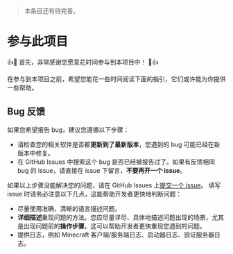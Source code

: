 > 本条目还有待完善。

# 参与此项目
:+1::tada: 首先，非常感谢您愿意花时间参与到本项目中！ :tada::+1:

在参与到本项目之前，希望您能花一些时间阅读下面的指引，它们或许能为你提供一些帮助。

## Bug 反馈
如果您希望报告 bug，建议您遵循以下步骤：
* 请检查您的相关软件是否都**更新到了最新版本**，您遇到的 bug 可能已经在新版本中修复。
* 在 GitHub Issues 中搜索这个 bug 是否已经被报告过了。如果有反馈相同 bug 的 issue，请直接在 issue 下留言，**不要再开一个 issue**。

如果以上步骤没能解决您的问题，请在 GitHub Issues 上[提交一个 issue](https://github.com/YuxuanZuo/MultiYggdrasil/issues/new)。
填写 issue 时请务必注意以下几点，这能帮助开发者更快地判断问题：
* 尽量使用准确、清晰的语言描述问题。
* **详细描述**重现问题的方法。您应尽量详尽、具体地描述问题出现的场景，尤其是出现问题前的**操作步骤**，这可以帮助开发者更快重现您遇到的问题。
* 提供日志，例如 Minecraft 客户端/服务端日志、启动器日志、验证服务器日志。
